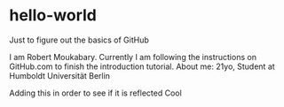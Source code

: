 # hello-world
Just to figure out the basics of GitHub

I am Robert Moukabary. Currently I am following the instructions on GitHub.com to finish the introduction tutorial. 
About me: 21yo, Student at Humboldt Universität Berlin

Adding this in order to see if it is reflected
Cool
